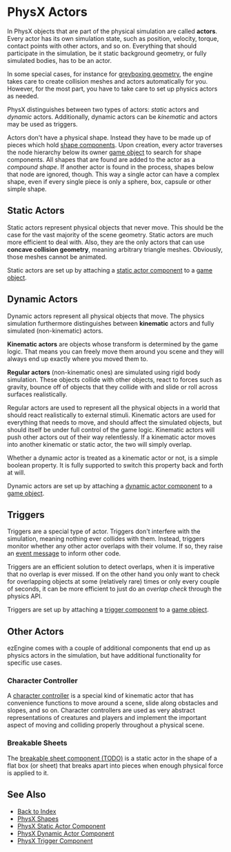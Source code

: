 # PhysX Actors

In PhysX objects that are part of the physical simulation are called **actors**. Every actor has its own simulation state, such as position, velocity, torque, contact points with other actors, and so on. Everything that should participate in the simulation, be it static background geometry, or fully simulated bodies, has to be an actor.

In some special cases, for instance for [greyboxing geometry](../../scenes/greyboxing.md), the engine takes care to create collision meshes and actors automatically for you. However, for the most part, you have to take care to set up physics actors as needed. 

PhysX distinguishes between two types of actors: *static* actors and *dynamic* actors. Additionally, dynamic actors can be *kinematic* and actors may be used as triggers.

Actors don't have a physical shape. Instead they have to be made up of pieces which hold [shape components](../collision-shapes/physx-shapes.md). Upon creation, every actor traverses the node hierarchy below its owner [game object](../../runtime/world/game-objects.md) to search for shape components. All shapes that are found are added to the actor as a *compound shape*. If another actor is found in the process, shapes below that node are ignored, though. This way a single actor can have a complex shape, even if every single piece is only a sphere, box, capsule or other simple shape.

## Static Actors

Static actors represent physical objects that never move. This should be the case for the vast majority of the scene geometry. Static actors are much more efficient to deal with. Also, they are the only actors that can use **concave collision geometry**, meaning arbitrary triangle meshes. Obviously, those meshes cannot be animated.

Static actors are set up by attaching a [static actor component](physx-static-actor-component.md) to a [game object](../../runtime/world/game-objects.md).

## Dynamic Actors

Dynamic actors represent all physical objects that move. The physics simulation furthermore distinguishes between **kinematic** actors and fully simulated (non-kinematic) actors.

**Kinematic actors** are objects whose transform is determined by the game logic. That means you can freely move them around you scene and they will always end up exactly where you moved them to.

**Regular actors** (non-kinematic ones) are simulated using rigid body simulation. These objects collide with other objects, react to forces such as gravity, bounce off of objects that they collide with and slide or roll across surfaces realistically.

Regular actors are used to represent all the physical objects in a world that should react realistically to external stimuli. Kinematic actors are used for everything that needs to move, and should affect the simulated objects, but should itself be under full control of the game logic. Kinematic actors will push other actors out of their way relentlessly. If a kinematic actor moves into another kinematic or static actor, the two will simply overlap.

Whether a dynamic actor is treated as a kinematic actor or not, is a simple boolean property. It is fully supported to switch this property back and forth at will.

Dynamic actors are set up by attaching a [dynamic actor component](physx-dynamic-actor-component.md) to a [game object](../../runtime/world/game-objects.md).

## Triggers

Triggers are a special type of actor. Triggers don't interfere with the simulation, meaning nothing ever collides with them. Instead, triggers monitor whether any other actor overlaps with their volume. If so, they raise an [event message](../../runtime/world/world-messaging.md#event-messages) to inform other code.

Triggers are an efficient solution to detect overlaps, when it is imperative that no overlap is ever missed. If on the other hand you only want to check for overlapping objects at some (relatively rare) times or only every couple of seconds, it can be more efficient to just do an *overlap check* through the physics API.

Triggers are set up by attaching a [trigger component](physx-trigger-component.md) to a [game object](../../runtime/world/game-objects.md).

## Other Actors

ezEngine comes with a couple of additional components that end up as physics actors in the simulation, but have additional functionality for specific use cases.

### Character Controller

A [character controller](../special/physx-character-controller.md) is a special kind of kinematic actor that has convenience functions to move around a scene, slide along obstacles and slopes, and so on. Character controllers are used as very abstract representations of creatures and players and implement the important aspect of moving and colliding properly throughout a physical scene.

### Breakable Sheets

The [breakable sheet component (TODO)](physx-breakable-sheet-component.md) is a static actor in the shape of a flat box (or sheet) that breaks apart into pieces when enough physical force is applied to it.

## See Also

* [Back to Index](../../index.md)
* [PhysX Shapes](../collision-shapes/physx-shapes.md)
* [PhysX Static Actor Component](physx-static-actor-component.md)
* [PhysX Dynamic Actor Component](physx-dynamic-actor-component.md)
* [PhysX Trigger Component](physx-trigger-component.md)
